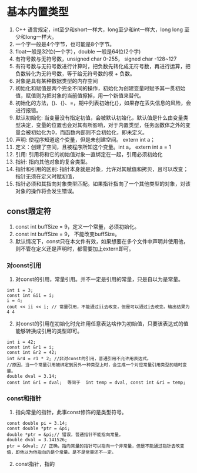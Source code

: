 # 基本内置类型
1. C++ 语言规定，int至少和short一样大，long至少和int一样大，long long 至少和long一样大。
2. 一个字一般是4个字节，也可能是8个字节。
3. float一般是32位(一个字），double 一般是64位(2个字)
4. 有符号数与无符号数，unsigned char 0-255， signed char -128~127
5. 有符号数与无符号数进行计算时，把负数先转化成无符号数，再进行运算，把负数转化为无符号数，等于给无符号数的模 + 负数。
6. 对象是具有某种数据类型的内存空间
7. 初始化和赋值是两个完全不同的操作，初始化为创建变量时赋予其一贯初始值，赋值则为把对象的当前值擦掉，用一个新值来替代。
8. 初始化的方法，()、{}、=，期中列表初始化{}，如果存在丢失信息的风险，会进行报错。
9. 默认初始化: 当变量没有指定初值，会被默认初始化，默认值是什么由变量类型决定，变量的位置也会对其有所影响，对于内置类型，任务函数体之外的变量会被初始化为0，而函数内部则不会初始化，即未定义。
10. 声明: 使程序知道这个变量，但是未创建空间。 extern int a；
11. 定义：创建了空间，且被程序所知这个变量。int a， extern int a = 1
12. 引用: 引用将和它的初始值对象一直绑定在一起，引用必须初始化
13. 指针: 指向其他对象的复合类型。
14. 指针和引用的区别: 指针本身就是对象，允许对其赋值和拷贝，且可以改变；指针无须在定义时赋初值，
15. 指针必须和其指向对象类型匹配。如果指针指向了一个其他类型的对象，对该对象的操作将会发生错误。

## const限定符
1. const int buffSize = 9，定义一个常量，必须初始化。
2. const int buffSize = 9， 不能改变buffSize。
3. 默认情况下，const只在本文件有效，如果想要在多个文件中声明并使用他，则不管在定义还是声明时，都需要加上extern即可。

### 对const引用
1. 对const的引用，常量引用。并不一定是引用的常量，只是自以为是常量。
```
int i = 3;
const int &ii = i;
i = 4;
cout << ii << i; // 常量引用，不能通过ii去改变，但是可以通过i去改变。输出结果为4 4
```
2. 对const的引用在初始化时允许用任意表达啥作为初始值，只要该表达式的值能够转换成引用的类型即可。
```
int i = 42;
const int &r1 = i;
const int &r2 = 42;
int &r4 = r1 * 2; //非对const的引用，普通引用不允许用表达式。
//原因，当一个常量引用被绑定到另外一种类型上时，会生成一个对应常量引用类型的临时变量。
double dval = 3.14;
const int &ri = dval;  等同于  int temp = dval, const int &ri = temp;
```

### const和指针
1. 指向常量的指针，此事const修饰的是类型符号。
```
const double pi = 3.14;
const double *ptr = &pi;
double *ptr = &pi;// 错误，普通指针不能指向常量。
double dval = 3.141526;
ptr = &dval; // 正确，指向常量的指针可以指向一个非常量，但是不能通过指针去改变值，即他以为他指向的是个常量。是不是常量还不一定。
```
2. const指针，指的
